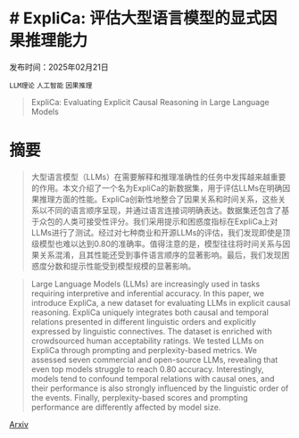 # # ExpliCa: 评估大型语言模型的显式因果推理能力

发布时间：2025年02月21日

`LLM理论` `人工智能` `因果推理`

> ExpliCa: Evaluating Explicit Causal Reasoning in Large Language Models

# 摘要

> 大型语言模型（LLMs）在需要解释和推理准确性的任务中发挥越来越重要的作用。本文介绍了一个名为ExpliCa的新数据集，用于评估LLMs在明确因果推理方面的性能。ExpliCa创新性地整合了因果关系和时间关系，这些关系以不同的语言顺序呈现，并通过语言连接词明确表达。数据集还包含了基于众包的人类可接受性评分。我们采用提示和困惑度指标在ExpliCa上对LLMs进行了测试。经过对七种商业和开源LLMs的评估，我们发现即使是顶级模型也难以达到0.80的准确率。值得注意的是，模型往往将时间关系与因果关系混淆，且其性能还受到事件语言顺序的显著影响。最后，我们发现困惑度分数和提示性能受到模型规模的显著影响。

> Large Language Models (LLMs) are increasingly used in tasks requiring interpretive and inferential accuracy. In this paper, we introduce ExpliCa, a new dataset for evaluating LLMs in explicit causal reasoning. ExpliCa uniquely integrates both causal and temporal relations presented in different linguistic orders and explicitly expressed by linguistic connectives. The dataset is enriched with crowdsourced human acceptability ratings. We tested LLMs on ExpliCa through prompting and perplexity-based metrics. We assessed seven commercial and open-source LLMs, revealing that even top models struggle to reach 0.80 accuracy. Interestingly, models tend to confound temporal relations with causal ones, and their performance is also strongly influenced by the linguistic order of the events. Finally, perplexity-based scores and prompting performance are differently affected by model size.

[Arxiv](https://arxiv.org/abs/2502.15487)